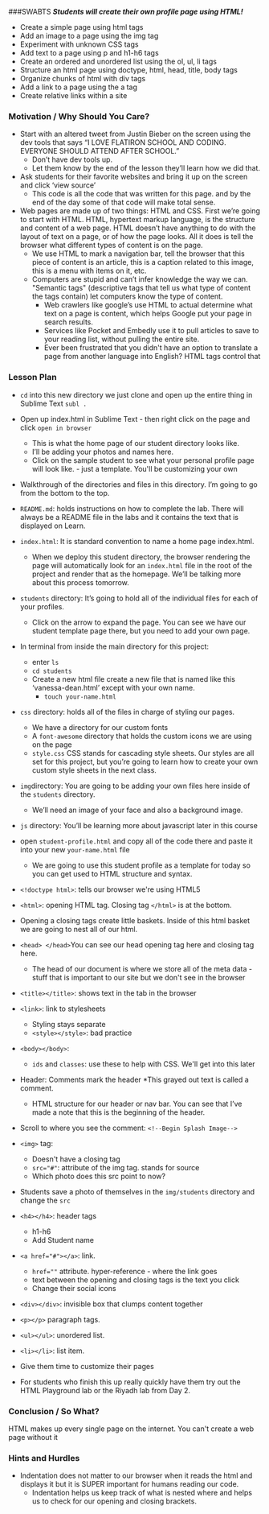 ###SWABTS
***Students will create their own profile page using HTML!***

  + Create a simple page using html tags
  + Add an image to a page using the img tag
  + Experiment with unknown CSS tags
  + Add text to a page using p and h1-h6 tags
  + Create an ordered and unordered list using the ol, ul, li tags
  + Structure an html page using doctype, html, head, title, body tags
  + Organize chunks of html with div tags
  + Add a link to a page using the a tag
  + Create relative links within a site

### Motivation / Why Should You Care?
+ Start with an altered tweet from Justin Bieber on the screen using the dev tools that says “I LOVE FLATIRON SCHOOL AND CODING. EVERYONE SHOULD ATTEND AFTER SCHOOL.”  
  * Don’t have dev tools up. 
  * Let them know by the end of the lesson they’ll learn how we did that.
+ Ask students for their favorite websites and bring it up on the screen and click ‘view source’
  * This code is all the code that was written for this page. and by the end of the day some of that code will make total sense. 
+ Web pages are made up of two things: HTML and CSS. First we’re going to start with HTML. HTML, hypertext markup language, is the structure and content of a web page. HTML doesn’t have anything to do with the layout of text on a page, or of how the page looks. All it does is tell the browser what different types of content is on the page. 
  * We use HTML to mark a navigation bar, tell the browser that this piece of content is an article, this is a caption related to this image, this is a menu with items on it, etc.
  * Computers are stupid and can’t infer knowledge the way we can. "Semantic tags" (descriptive tags that tell us what type of content the tags contain) let computers know the type of content. 
    * Web crawlers like google’s use HTML to actual determine what text on a page is content, which helps Google put your page in search results. 
    * Services like Pocket and Embedly use it to pull articles to save to your reading list, without pulling the entire site. 
    * Ever been frustrated that you didn't have an option to translate a page from another language into English? HTML tags control that

### Lesson Plan
+ `cd` into this new directory we just clone and open up the entire thing in Sublime Text `subl .`
+ Open up index.html in Sublime Text - then right click on the page and click `open in browser` 
  * This is what the home page of our student directory looks like. 
  * I’ll be adding your photos and names here. 
  * Click on the sample student to see what your personal profile page will look like. - just a template. You'll be customizing your own
+ Walkthrough of the directories and files in this directory. I’m going to go from the bottom to the top. 
+ `README.md`: holds instructions on how to complete the lab. There will always be a README file in the labs and it contains the text that is displayed on Learn.
+ `index.html`: It is standard convention to name a home page index.html. 
  * When we deploy this student directory, the browser rendering the page will automatically look for an `index.html` file in the root of the project and render that as the homepage. We’ll be talking more about this process tomorrow.
+ `students` directory: It’s going to hold all of the individual files for each of your profiles. 
  * Click on the arrow to expand the page. You can see we have our student template page there, but you need to add your own page. 
+ In terminal from inside the main directory for this project:
  * enter `ls` 
  * `cd students` 
  * Create a new html file create a new file that is named like this ‘vanessa-dean.html’ except with your own name.
    * `touch your-name.html`
+ `css` directory: holds all of the files in charge of styling our pages. 
  * We have a directory for our custom fonts
  * A `font-awesome` directory that holds the custom icons we are using on the page
  * `style.css` CSS stands for cascading style sheets. Our styles are all set for this project, but you’re going to learn how to create your own custom style sheets in the next class.
+ `img`directory: You are going to be adding your own files here inside of the `students` directory. 
  * We’ll need an image of your face and also a background image.
+ `js` directory: You’ll be learning more about javascript later in this course
+ open `student-profile.html` and copy all of the code there and paste it into your new `your-name.html` file
  * We are going to use this student profile as a template for today so you can get used to HTML structure and syntax.

+ `<!doctype html>`:  tells our browser we're using HTML5 
+ `<html>`: opening HTML tag. Closing tag `</html>` is at the bottom.
+ Opening a closing tags create little baskets. Inside of this html basket we are going to nest all of our html.
+ `<head> </head>`You can see our head opening tag here and closing tag here. 
  * The head of our document is where we store all of the meta data - stuff that is important to our site but we don't see in the browser
+ `<title></title>`: shows text in the tab in the browser
+ `<link>`: link to stylesheets
  * Styling stays separate
  * `<style></style>`: bad practice
+ `<body></body>`: 
  + `ids` and `classes`: use these to help with CSS. We'll get into this later
+ Header: Comments mark the header
  *This grayed out text is called a comment.
  * HTML structure for our header or nav bar. You can see that I’ve made a note that this is the beginning of the header. 
+ Scroll to where you see the comment: `<!--Begin Splash Image-->`
+ `<img>`  tag:
    * Doesn't have a closing tag
    * `src="#"`: attribute of the img tag. stands for source
    * Which photo does this src point to now?
+ Students save a photo of themselves in the `img/students` directory and change the `src` 
+ `<h4></h4>`: header tags
  * h1-h6
  * Add Student name
+ `<a href="#"></a>`: link.
  * `href=""` attribute. hyper-reference - where the link goes
  * text between the opening and closing tags is the text you click
  * Change their social icons
+ `<div></div>`: invisible box that clumps content together
+ `<p></p>` paragraph tags. 
+ `<ul></ul>`: unordered list.
+ `<li></li>`: list item. 
+ Give them time to customize their pages
+ For students who finish this up really quickly have them try out the HTML Playground lab or the Riyadh lab from Day 2.

### Conclusion / So What?
HTML makes up every single page on the internet. You can't create a web page without it

### Hints and Hurdles
+ Indentation does not matter to our browser when it reads the html and displays it but it is SUPER important for humans reading our code.
  * Indentation helps us keep track of what is nested where and helps us to check for our opening and closing brackets. 
